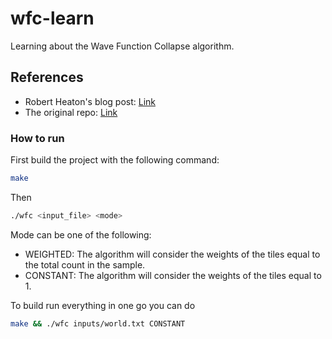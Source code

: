 # wfc-learn


Learning about the Wave Function Collapse algorithm.

## References

- Robert Heaton's blog post: [Link](https://robertheaton.com/2018/12/17/wavefunction-collapse-algorithm/)
- The original repo: [Link](https://github.com/mxgmn/WaveFunctionCollapse)

### How to run


First build the project with the following command:
```bash
make
```

Then
```bash
./wfc <input_file> <mode>
```

Mode can be one of the following:
- WEIGHTED: The algorithm will consider the weights of the tiles equal to the total count in the sample.
- CONSTANT: The algorithm will consider the weights of the tiles equal to 1.

To build run everything in one go you can do
```bash
make && ./wfc inputs/world.txt CONSTANT
```